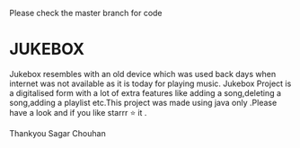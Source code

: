 Please check the master branch for code

# JUKEBOX
Jukebox  resembles with an old  device which was used back days when internet was not available as it is today for playing music. Jukebox Project is a  digitalised form with a lot of extra features like adding a song,deleting a song,adding a playlist etc.This project was made using  java only .Please have a look and if you like starrr ⭐ it .

Thankyou
Sagar Chouhan
